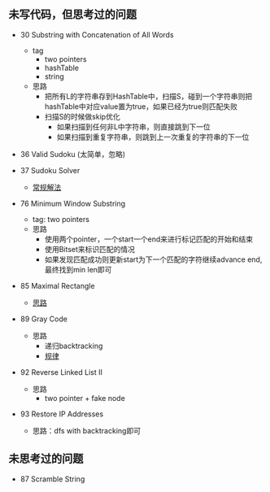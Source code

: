 
## 未写代码，但思考过的问题

* 30 Substring with Concatenation of All Words
    * tag
        * two pointers
        * hashTable
        * string
    * 思路
        * 把所有L的字符串存到HashTable中，扫描S，碰到一个字符串则把hashTable中对应value置为true，如果已经为true则匹配失败
        * 扫描S的时候做skip优化
            * 如果扫描到任何非L中字符串，则直接跳到下一位
            * 如果扫描到重复字符串，则跳到上一次重复的字符串的下一位

* 36 Valid Sudoku (太简单，忽略)
* 37 Sudoku Solver
    * [常规解法](http://58.20.53.45/files/files_upload/content/material_169/COLUMN_6/file_8.htm)
    
* 76 Minimum Window Substring
    * tag: two pointers
    * 思路
        * 使用两个pointer，一个start一个end来进行标记匹配的开始和结束
        * 使用Bitset来标识匹配的情况
        * 如果发现匹配成功则更新start为下一个匹配的字符继续advance end, 最终找到min len即可

* 85 Maximal Rectangle
    * [思路](http://www.cnblogs.com/lichen782/p/leetcode_maximal_rectangle.html)

* 89 Gray Code
    * 思路
        * 递归backtracking
        * [规律](http://blog.csdn.net/worldwindjp/article/details/21536103)

* 92 Reverse Linked List II
    * 思路
        * two pointer + fake node
        
* 93 Restore IP Addresses
    * 思路：dfs with backtracking即可

## 未思考过的问题

* 87 Scramble String
